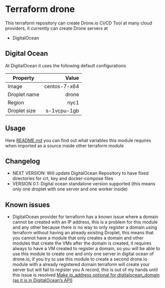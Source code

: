 # Terraform drone

This terraform repository can create Drone.io CI/CD Tool at many cloud providers, it currently can create Drone servers at

* DigitalOcean


## Digital Ocean

At DigitalOcean it uses the following default configurations


| Property | Value |
|----|-----:|
| Image | centos-7-x64 |
| Droplet name | drone |
| Region | nyc1 |
| Droplet size | s-1vcpu-1gb |


## Usage 

Here [README.md](./digital_ocean/README.md) you can find out what variables this module requires when imported as a source inside other terraform module


## Changelog

* NEXT VERSION: Will update DigitalOcean Repository to have fixed directories for crt, key and docker-compose files
* VERSION 0.1: Digital ocean standalone version supported (this means only one droplet with one server and one worker inside)


## Known issues

* DigitalOcean provider for terraform has a known issue where a domain cannot be created with an IP address, this is a problem for this module and any other because there is no way to only register a domain using terraform without having an already existing Droplet, this means that you cannot have a module that only creates a domain and other modules that create the VMs after the domain is created, it requires always to have a VM created to register a domain, so you will be able to use this module to create one and only one server in digital ocean of drone.io, if you try to use this module to create a second drone.io module with a already registered domain terraform will create your server but will fail to register you A record, this is out of my hands until this issue is resolved [Make ip_address optional for digitalocean_domain (as it is in DigitalOcean’s API)](https://github.com/terraform-providers/terraform-provider-digitalocean/issues/112)